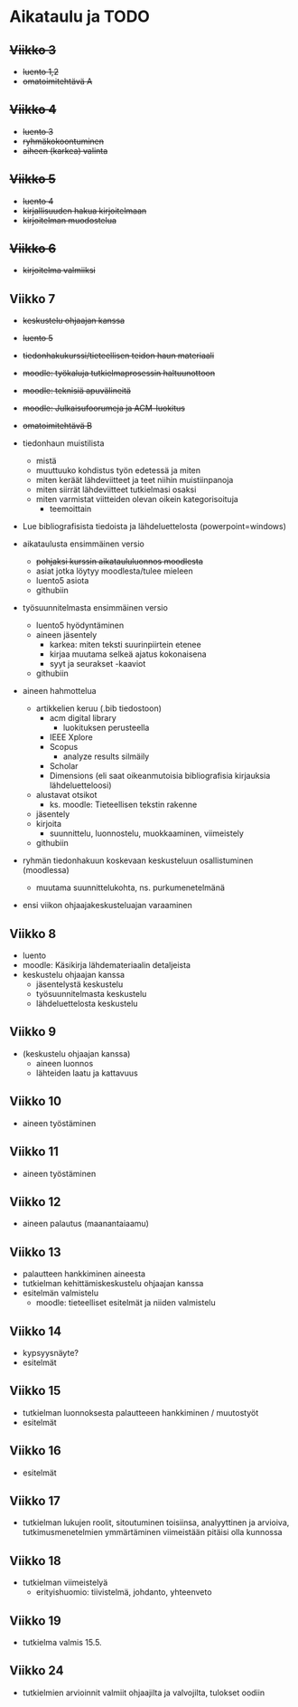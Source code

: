 # Aikataulu ja TODO

## ~~Viikko 3~~
- ~~luento 1,2~~
- ~~omatoimitehtävä A~~
## ~~Viikko 4~~
- ~~luento 3~~
- ~~ryhmäkokoontuminen~~
- ~~aiheen (karkea) valinta~~
## ~~Viikko 5~~
- ~~luento 4~~
- ~~kirjallisuuden hakua kirjoitelmaan~~
- ~~kirjoitelman muodostelua~~
## ~~Viikko 6~~
- ~~kirjoitelma valmiiksi~~
## Viikko 7
- ~~keskustelu ohjaajan kanssa~~
- ~~luento 5~~
- ~~tiedonhakukurssi/tieteellisen teidon haun materiaali~~
- ~~moodle: työkaluja tutkielmaprosessin haltuunottoon~~
- ~~moodle: teknisiä apuvälineitä~~
- ~~moodle: Julkaisufoorumeja ja ACM-luokitus~~
- ~~omatoimitehtävä B~~
- tiedonhaun muistilista
  - mistä
  - muuttuuko kohdistus työn edetessä ja miten
  - miten keräät lähdeviitteet ja teet niihin muistiinpanoja
  - miten siirrät lähdeviitteet tutkielmasi osaksi
  - miten varmistat viitteiden olevan oikein kategorisoituja
    - teemoittain

- Lue bibliografisista tiedoista ja lähdeluettelosta (powerpoint=windows)
- aikataulusta ensimmäinen versio
  - ~~pohjaksi kurssin aikataululuonnos moodlesta~~
  - asiat jotka löytyy moodlesta/tulee mieleen
  - luento5 asiota
  - githubiin
- työsuunnitelmasta ensimmäinen versio
  - luento5 hyödyntäminen
  - aineen jäsentely
    - karkea: miten teksti suurinpiirtein etenee
    - kirjaa muutama selkeä ajatus kokonaisena
    - syyt ja seurakset -kaaviot
  - githubiin


- aineen hahmottelua
  - artikkelien keruu (.bib tiedostoon)
    - acm digital library
        - luokituksen perusteella
    - IEEE Xplore
    - Scopus
      - analyze results silmäily
    - Scholar
    - Dimensions
    (eli saat oikeanmutoisia bibliografisia kirjauksia lähdeluetteloosi)
  - alustavat otsikot
    - ks. moodle: Tieteellisen tekstin rakenne
  - jäsentely
  - kirjoita
    - suunnittelu, luonnostelu, muokkaaminen, viimeistely
  - githubiin
- ryhmän tiedonhakuun koskevaan keskusteluun osallistuminen (moodlessa)
  - muutama suunnittelukohta, ns. purkumenetelmänä
- ensi viikon ohjaajakeskusteluajan varaaminen
## Viikko 8
- luento
- moodle: Käsikirja lähdemateriaalin detaljeista
- keskustelu ohjaajan kanssa
  - jäsentelystä keskustelu
  - työsuunnitelmasta keskustelu
  - lähdeluettelosta keskustelu
## Viikko 9
- (keskustelu ohjaajan kanssa)
  - aineen luonnos
  - lähteiden laatu ja kattavuus
## Viikko 10
- aineen työstäminen
## Viikko 11
- aineen työstäminen
## Viikko 12
- aineen palautus (maanantaiaamu)
## Viikko 13
- palautteen hankkiminen aineesta
- tutkielman kehittämiskeskustelu ohjaajan kanssa
- esitelmän valmistelu
  - moodle: tieteelliset esitelmät ja niiden valmistelu
## Viikko 14
- kypsyysnäyte?
- esitelmät
## Viikko 15
- tutkielman luonnoksesta palautteeen hankkiminen / muutostyöt
- esitelmät
## Viikko 16
- esitelmät
## Viikko 17
- tutkielman lukujen roolit, sitoutuminen toisiinsa, analyyttinen ja arvioiva, 
tutkimusmenetelmien ymmärtäminen viimeistään pitäisi olla kunnossa

## Viikko 18
- tutkielman viimeistelyä
  - erityishuomio: tiivistelmä, johdanto, yhteenveto
## Viikko 19
- tutkielma valmis 15.5.
## Viikko 24 
- tutkielmien arvioinnit valmiit ohjaajilta ja valvojilta, tulokset oodiin
